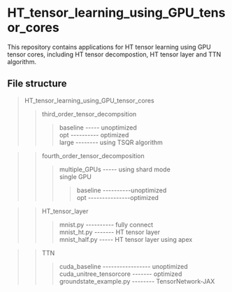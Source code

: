 # HT_tensor_learning_using_GPU_tensor_cores
This repository contains applications for HT tensor learning using GPU tensor cores, including HT tensor decompostion, HT tensor layer and TTN algorithm. 

## File structure

> HT_tensor_learning_using_GPU_tensor_cores
>> third_order_tensor_decompsition
>>> baseline ----- unoptimized <br>
>>> opt ---------- optimized <br>
>>> large -------- using TSQR algorithm <br>

>> fourth_order_tensor_decomposition
>>> multiple_GPUs ----- using shard mode <br>
>>> single GPU
>>>> baseline ----------unoptimized <br>
>>>> opt ---------------optimized <br>


>> HT_tensor_layer
>>> mnist.py ---------- fully connect <br>
>>> mnist_ht.py ------- HT tensor layer <br>
>>> mnist_half.py ----- HT tensor layer using apex <br>

>> TTN
>>> cuda_baseline ----------------- unoptimized <br>
>>> cuda_unitree_tensorcore ------- optimized <br>
>>> groundstate_example.py -------- TensorNetwork-JAX <br>
